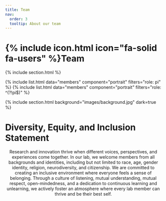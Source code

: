 ```yaml
---
title: Team
nav:
  order: 3
  tooltip: About our team
---
```


# {% include icon.html icon="fa-solid fa-users" %}Team

{% include section.html %}

{% include list.html data="members" component="portrait" filters="role: pi" %}
{% include list.html data="members" component="portrait" filters="role: ^(?!pi$)" %}

{% include section.html background="images/background.jpg" dark=true %}

# Diversity, Equity, and Inclusion Statement
<div style="text-align: center;">
Research and innovation thrive when different voices, perspectives, and experiences come together. In our lab, we welcome members from all backgrounds and identities, including but not limited to race, age, gender identity, religion, neurodiversity, and citizenship. We are committed to creating an inclusive environment where everyone feels a sense of belonging. Through a culture of listening, mutual understanding, mutual respect, open-mindedness, and a dedication to continuous learning and unlearning, we actively foster an atmosphere where every lab member can thrive and be their best self.
</div>

<!--{% include section.html %}

{% capture content %}

{% include figure.html image="images/photo.jpg" %}
{% include figure.html image="images/photo.jpg" %}
{% include figure.html image="images/photo.jpg" %}

{% endcapture %}

{% include grid.html style="square" content=content %}-->
